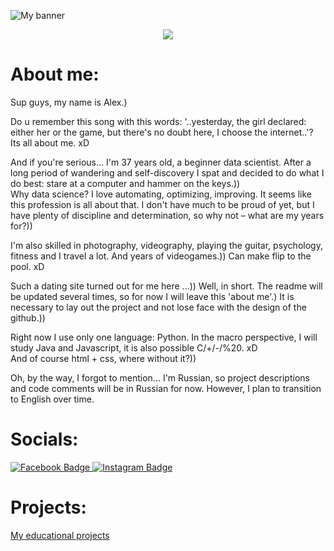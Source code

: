 ![My banner][akialema-banner-image]

<p align="center">
  <a href="https://git.io/typing-svg">
    <img src="https://readme-typing-svg.demolab.com/?lines=Data%20Science%20newbie;Open%20minded%20person;Good%20team%20player;Keep%20moving%20up%20↑&font=Press+Start+2P&center=true&width=580&height=45&color=FFD700&vCenter=true&pause=1000&size=22" /></a>
</p>

# About me:

Sup guys, my name is Alex.)

Do u remember this song with this words: '..yesterday, the girl declared: either her or the game, but there's no doubt here, I choose the internet..'?  
Its all about me. xD

And if you're serious... I'm 37 years old, a beginner data scientist. After a long period of wandering and self-discovery I spat and decided to do what I do best: stare at a computer and hammer on the keys.))  
Why data science? I love automating, optimizing, improving. It seems like this profession is all about that. I don't have much to be proud of yet, but I have plenty of discipline and determination, so why not – what are my years for?))

I'm also skilled in photography, videography, playing the guitar, psychology, fitness and I travel a lot. And years of videogames.)) Can make flip to the pool. xD

Such a dating site turned out for me here ...))
Well, in short.
The readme will be updated several times, so for now I will leave this 'about me'.) It is necessary to lay out the project and not lose face with the design of the github.))

Right now I use only one language: Python. In the macro perspective, I will study Java and Javascript, it is also possible C/+/-/%20. xD  
And of course html + css, where without it?))

Oh, by the way, I forgot to mention... I'm Russian, so project descriptions and code comments will be in Russian for now. However, I plan to transition to English over time.

# Socials:

<div id="badges" align="left">
  <a href="https://www.facebook.com/profile.php?id=100001132424287">
    <img src="https://img.shields.io/badge/Facebook-1877F2?style=for-the-badge&logo=facebook&logoColor=white" alt="Facebook Badge"/>
  </a>
  <a href="https://www.instagram.com/jlemyp4uk/">
    <img src="https://img.shields.io/badge/Instagram-E4405F?style=for-the-badge&logo=instagram&logoColor=white" alt="Instagram Badge"/>
  </a>
</div>

# Projects:

[My educational projects](https://github.com/Akialema/PROJECTS.EDU)
<!--^Links^-->
[akialema-banner-image]: https://s85vla.storage.yandex.net/rdisk/61b6c66a93588af652410290259cc50acbb60a28a43770d5b7d8c2b29e7184dc/650e1468/NW7zopIQGDeffFpvN_ScjrTv5su2yb3VaJ3sMJAeDkwWOqogxBWn2C4EoVrHynQcT06A2gCuNGOzbUsGYNzwPw==?uid=0&filename=1111111111.jpg&disposition=inline&hash=&limit=0&content_type=image%2Fjpeg&owner_uid=0&fsize=655597&hid=f9292931f8ab2562cf9eba1848837665&media_type=image&tknv=v2&etag=1ac97ac94c0ac74f870cce45e886b4b0&rtoken=lCX6v2GH9RPa&force_default=no&ycrid=na-562c6429ef6f754aa21d8c496c0552e3-downloader22f&ts=605fa16dfea00&s=300dc7dfb11320f31d037d240233e405f4b72014d5c1c1174a4e2eeb3cf75549&pb=U2FsdGVkX19pQ9IvMwI1kTu9ucCNUF2h19AWYKpUpZU1raZwbO1jLrm6tOdGT9jkdJwNN_WBW0ml1HMRTDV3E0idtanWWfkKkxWICZCwDD0
